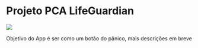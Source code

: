 # Projeto PCA LifeGuardian 

![](./src/images/police.png") 

Objetivo do App é ser como um botão do pânico, mais descrições em breve
